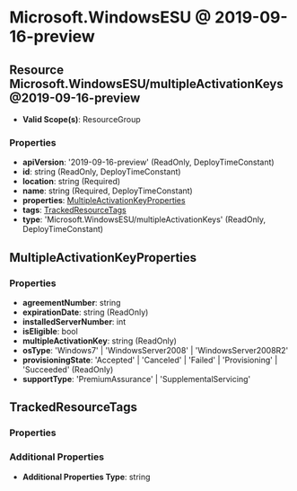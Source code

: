 # Microsoft.WindowsESU @ 2019-09-16-preview

## Resource Microsoft.WindowsESU/multipleActivationKeys@2019-09-16-preview
* **Valid Scope(s)**: ResourceGroup
### Properties
* **apiVersion**: '2019-09-16-preview' (ReadOnly, DeployTimeConstant)
* **id**: string (ReadOnly, DeployTimeConstant)
* **location**: string (Required)
* **name**: string (Required, DeployTimeConstant)
* **properties**: [MultipleActivationKeyProperties](#multipleactivationkeyproperties)
* **tags**: [TrackedResourceTags](#trackedresourcetags)
* **type**: 'Microsoft.WindowsESU/multipleActivationKeys' (ReadOnly, DeployTimeConstant)

## MultipleActivationKeyProperties
### Properties
* **agreementNumber**: string
* **expirationDate**: string (ReadOnly)
* **installedServerNumber**: int
* **isEligible**: bool
* **multipleActivationKey**: string (ReadOnly)
* **osType**: 'Windows7' | 'WindowsServer2008' | 'WindowsServer2008R2'
* **provisioningState**: 'Accepted' | 'Canceled' | 'Failed' | 'Provisioning' | 'Succeeded' (ReadOnly)
* **supportType**: 'PremiumAssurance' | 'SupplementalServicing'

## TrackedResourceTags
### Properties
### Additional Properties
* **Additional Properties Type**: string

